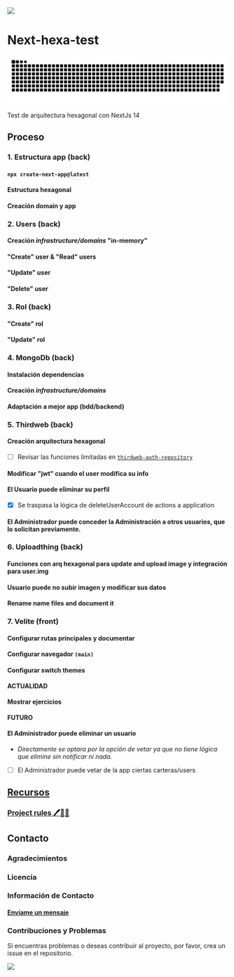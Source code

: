 <img src="https://user-images.githubusercontent.com/73097560/115834477-dbab4500-a447-11eb-908a-139a6edaec5c.gif">

# Next-hexa-test
<a href="https://github.com/SKRTEEEEEE">
<div align="center">
  <img  src="https://github.com/SKRTEEEEEE/SKRTEEEEEE/blob/main/resources/img/grid-snake.svg"
       alt="snake" />
</div>
</a>

<dialog>
  <p>Greetings, one and all!</p>
</dialog>


Test de arquitectura hexagonal con NextJs 14

## Proceso

### 1. Estructura app (back)
#### `npx create-next-app@latest`
#### Estructura hexagonal
#### Creación domain y app
### 2. Users (back)
#### Creación _infrastructure/domains_ "in-memory"
#### "Create" user & "Read" users
#### "Update" user
#### "Delete" user
### 3. Rol (back)
#### "Create" rol
#### "Update" rol
### 4. MongoDb (back)
#### Instalación dependencias
#### Creación _infrastructure/domains_
#### Adaptación a mejor app (bdd/backend)
### 5. Thirdweb (back)
#### Creación arquitectura hexagonal
- [ ] Revisar las funciones limitadas en [`thirdweb-auth-repository`](/src/core/infrastructure/repositories/thirdweb-auth-repository.ts)
#### Modificar "jwt" cuando el user modifica su info
#### El Usuario puede eliminar su perfil
- [x] Se traspasa la lógica de deleteUserAccount de actions a application
#### El Administrador puede conceder la Administración a otros usuarios, que lo solicitan previamente.
### 6. Uploadthing (back)
#### Funciones con arq hexagonal para update and upload image y integración para user.img
#### Usuario puede no subir imagen y modificar sus datos
#### Rename name files and document it
### 7. Velite (front)
#### Configurar rutas principales y documentar
#### Configurar navegador `(main)`
#### Configurar switch themes
**ACTUALIDAD**
#### Mostrar ejercicios
**FUTURO**
#### El Administrador puede eliminar un usuario
- _Directamente se optara por la opción de vetar ya que no tiene lógica que elimine sin notificar ni nada._
- [ ] El Administrador puede vetar de la app ciertas carteras/users

## [Recursos](https://github.com/SKRTEEEEEE/markdowns)
### [Project rules 🖊️🧑‍💻](/docs/hexa-rulez.md)

## Contacto

### Agradecimientos

### Licencia

### Información de Contacto

#### [Envíame un mensaje](mailto:adanreh.m@gmail.com)

### Contribuciones y Problemas

Si encuentras problemas o deseas contribuir al proyecto, por favor, crea un issue en el repositorio.

<img src="https://user-images.githubusercontent.com/73097560/115834477-dbab4500-a447-11eb-908a-139a6edaec5c.gif">

